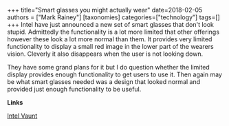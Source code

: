 +++
title="Smart glasses you might actually wear"
date=2018-02-05
authors = ["Mark Rainey"]
[taxonomies]
categories=["technology"]
tags=[]
+++
Intel have just announced a new set of smart glasses that don't look stupid. Admittedly the functionality is a lot more limited that other offerings however these look a lot more normal than them. It provides very limited functionality to display a small red image in the lower part of the wearers vision. Cleverly it also disappears when the user is not looking down.
<!-- more -->

They have some grand plans for it but I do question whether the limited display provides enough functionality to get users to use it. Then again may be what smart glasses needed was a design that looked normal and provided just enough functionality to be useful.

__Links__

[Intel Vaunt](https://www.theverge.com/2018/2/5/16966530/intel-vaunt-smart-glasses-announced-ar-video)
